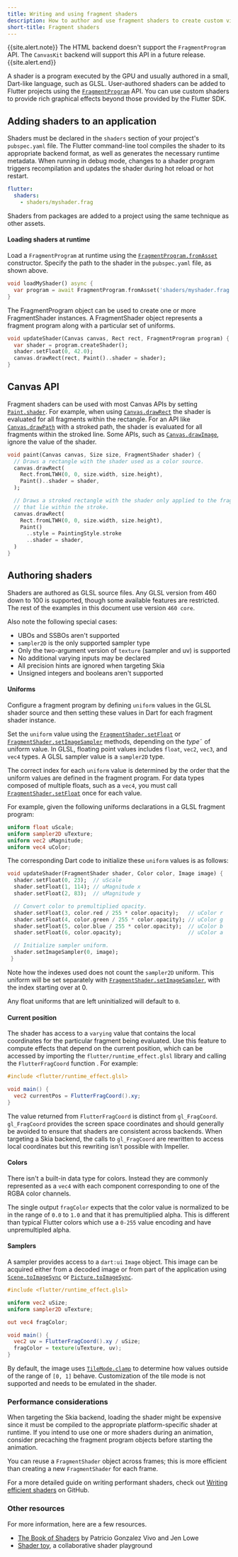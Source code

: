 ```yaml
---
title: Writing and using fragment shaders
description: How to author and use fragment shaders to create custom visual effects in your Flutter app.
short-title: Fragment shaders
---
```


{{site.alert.note}}
  The HTML backend doesn't support the `FragmentProgram` API.
  The `CanvasKit` backend will support this API in a future release.
{{site.alert.end}}

A shader is a program executed by the GPU and usually authored in a small,
Dart-like language, such as GLSL. User-authored shaders can be added to
Flutter projects using the [`FragmentProgram`][] API.
You can use custom shaders to provide rich graphical effects beyond those
provided by the Flutter SDK.

[`FragmentProgram`]: {{site.api}}/flutter/dart-ui/FragmentProgram-class.html

## Adding shaders to an application

Shaders must be declared in the `shaders` section of your project's `pubspec.yaml` file.
The Flutter command-line tool compiles the shader to its appropriate backend format,
as well as generates the necessary runtime metadata.
When running in debug mode, changes to a shader program
triggers recompilation and updates the shader during hot reload or hot
restart.

```yaml
flutter:
  shaders:
    - shaders/myshader.frag
```

Shaders from packages are added to a project using the same technique as other assets.

#### Loading shaders at runtime

Load a `FragmentProgram` at runtime using the [`FragmentProgram.fromAsset`][]
constructor. Specify the path to the shader in the `pubspec.yaml` file, as shown above.

[`FragmentProgram.fromAsset`]: https://master-api.flutter.dev/flutter/dart-ui/FragmentProgram/fromAsset.html

```dart
void loadMyShader() async {
  var program = await FragmentProgram.fromAsset('shaders/myshader.frag');
}
```

The FragmentProgram object can be used to create one or more FragmentShader
instances. A FragmentShader object represents a fragment program along with
a particular set of uniforms.

```dart
void updateShader(Canvas canvas, Rect rect, FragmentProgram program) {
  var shader = program.createShader();
  shader.setFloat(0, 42.0);
  canvas.drawRect(rect, Paint()..shader = shader);
}
```

## Canvas API

Fragment shaders can be used with most Canvas APIs by setting [`Paint.shader`][].
For example, when using [`Canvas.drawRect`][] the shader is evaluated for all
fragments within the rectangle. For an API like [`Canvas.drawPath`][] with a
stroked path, the shader is evaluated for all fragments within the stroked
line. Some APIs, such as [`Canvas.drawImage`][], ignore the value of the shader.

[`Canvas.drawImage`]:  {{site.api}}/flutter/dart-ui/Canvas/drawImage.html
[`Canvas.drawRect`]:    {{site.api}}/flutter/dart-ui/Canvas/drawRect.html
[`Canvas.drawPath`]:    {{site.api}}/flutter/dart-ui/Canvas/drawPath.html
[`Paint.shader`]:            {{site.api}}/flutter/dart-ui/Paint/shader.html


```dart
void paint(Canvas canvas, Size size, FragmentShader shader) {
  // Draws a rectangle with the shader used as a color source.
  canvas.drawRect(
    Rect.fromLTWH(0, 0, size.width, size.height),
    Paint()..shader = shader,
  );

  // Draws a stroked rectangle with the shader only applied to the fragments
  // that lie within the stroke.
  canvas.drawRect(
    Rect.fromLTWH(0, 0, size.width, size.height),
    Paint()
      ..style = PaintingStyle.stroke
      ..shader = shader,
  )
}

```

## Authoring shaders

Shaders are authored as GLSL source files.
Any GLSL version from 460 down to 100 is supported,
though some available features are restricted.
The rest of the examples in this document use version `460 core`.

Also note the following special cases:

* UBOs and SSBOs aren't supported
* `sampler2D` is the only supported sampler type
* Only the two-argument version of `texture` (sampler and uv) is supported
* No additional varying inputs may be declared
* All precision hints are ignored when targeting Skia
* Unsigned integers and booleans aren't supported

#### Uniforms

Configure a fragment program by defining `uniform` values in the GLSL shader
source and then setting these values in Dart for each fragment shader instance.

Set the `uniform` value using the [`FragmentShader.setFloat`][] or
[`FragmentShader.setImageSampler`][] methods, depending on the _type_˜ of uniform value.
In GLSL, floating point values includes `float`, `vec2`, `vec3`, and `vec4` types.
A GLSL sampler value is a `sampler2D` type.

The correct index for each `uniform` value is determined by the order that the uniform values
are defined in the fragment program. For data types composed of
multiple floats, such as a `vec4`, you must call [`FragmentShader.setFloat`][]
once for each value.

[`FragmentShader.setFloat`]: https://master-api.flutter.dev/flutter/dart-ui/FragmentShader/setFloat.html
[`FragmentShader.setImageSampler`]: https://master-api.flutter.dev/flutter/dart-ui/FragmentShader/setImageSampler.html

For example, given the following uniforms declarations in a GLSL fragment program:

```glsl
uniform float uScale;
uniform sampler2D uTexture;
uniform vec2 uMagnitude;
uniform vec4 uColor;
```

The corresponding Dart code to initialize these `uniform` values is
as follows:

```dart
void updateShader(FragmentShader shader, Color color, Image image) {
  shader.setFloat(0, 23);  // uScale
  shader.setFloat(1, 114); // uMagnitude x
  shader.setFloat(2, 83);  // uMagnitude y

  // Convert color to premultiplied opacity.
  shader.setFloat(3, color.red / 255 * color.opacity);   // uColor r
  shader.setFloat(4, color.green / 255 * color.opacity); // uColor g
  shader.setFloat(5, color.blue / 255 * color.opacity);  // uColor b
  shader.setFloat(6, color.opacity);                     // uColor a

  // Initialize sampler uniform.
  shader.setImageSampler(0, image);
 }
 ```

Note how the indexes used does not count the `sampler2D` uniform. This uniform
will be set separately with [`FragmentShader.setImageSampler`][], with the
index starting over at 0.

Any float uniforms that are left uninitialized will default to `0`.

#### Current position

The shader has access to a `varying` value that contains the local coordinates for
the particular fragment being evaluated. Use this feature to compute
effects that depend on the current position, which can be accessed by
importing the `flutter/runtime_effect.glsl` library and calling the
`FlutterFragCoord` function . For example:

```glsl
#include <flutter/runtime_effect.glsl>

void main() {
  vec2 currentPos = FlutterFragCoord().xy;
}
```

The value returned from `FlutterFragCoord` is distinct from `gl_FragCoord`.
`gl_FragCoord` provides the screen space coordinates and should generally be
avoided to ensure that shaders are consistent across backends. When targeting a
Skia backend, the calls to `gl_FragCoord` are rewritten to access local
coordinates but this rewriting isn't possible with Impeller.

#### Colors

There isn't a built-in data type for colors. Instead they are commonly
represented as a `vec4` with each component corresponding to one of the RGBA
color channels.

The single output `fragColor` expects that the color value is normalized to be
in the range of `0.0` to `1.0` and that it has premultiplied alpha. This is
different than typical Flutter colors which use a `0-255` value encoding and
have unpremultipled alpha.

#### Samplers

A sampler provides access to a `dart:ui` `Image` object.
This image can be acquired either from a decoded image
or from part of the application using
[`Scene.toImageSync`][] or [`Picture.toImageSync`][].

[`Picture.toImageSync`]: https://master-api.flutter.dev/flutter/dart-ui/Picture/toImageSync.html
[`Scene.toImageSync`]: https://master-api.flutter.dev/flutter/dart-ui/Scene/toImageSync.html

```glsl
#include <flutter/runtime_effect.glsl>

uniform vec2 uSize;
uniform sampler2D uTexture;

out vec4 fragColor;

void main() {
  vec2 uv = FlutterFragCoord().xy / uSize;
  fragColor = texture(uTexture, uv);
}
```

By default, the image uses [`TileMode.clamp`][] to determine how values outside
of the range of `[0, 1]` behave. Customization of the tile mode is not
supported and needs to be emulated in the shader.

[`TileMode.clamp`]: https://master-api.flutter.dev/flutter/dart-ui/TileMode.html

### Performance considerations

When targeting the Skia backend, loading the shader might be expensive since it
must be compiled to the appropriate platform-specific shader at runtime. If you
intend to use one or more shaders during an animation, consider precaching the
fragment program objects before starting the animation.

You can reuse a `FragmentShader` object across frames;
this is more efficient than creating a new `FragmentShader` for each frame.

For a more detailed guide on writing performant shaders,
check out [Writing efficient shaders][] on GitHub.

[Shader compilation jank]: {{site.url}}/perf/shader
[Writing efficient shaders]: {{site.github}}/flutter/engine/blob/main/impeller/docs/shader_optimization.md

### Other resources

For more information, here are a few resources.

* [The Book of Shaders][] by Patricio Gonzalez Vivo and Jen Lowe
* [Shader toy][], a collaborative shader playground

[Shader toy]: https://www.shadertoy.com/
[The Book of Shaders]: https://thebookofshaders.com/

